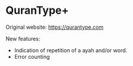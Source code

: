 # QuranType+

Original website: https://qurantype.com

New features:
* Indication of repetition of a ayah and/or word.
* Error counting